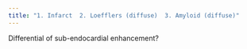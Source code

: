 ```yaml
---
title: "1. Infarct  2. Loefflers (diffuse)  3. Amyloid (diffuse)"
---
```

Differential of sub-endocardial enhancement?

